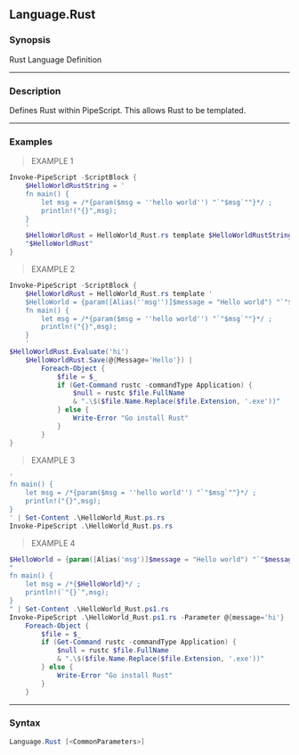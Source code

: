 Language.Rust
-------------




### Synopsis
Rust Language Definition



---


### Description

Defines Rust within PipeScript.
This allows Rust to be templated.



---


### Examples
> EXAMPLE 1

```PowerShell
Invoke-PipeScript -ScriptBlock {
    $HelloWorldRustString = '    
    fn main() {
        let msg = /*{param($msg = ''hello world'') "`"$msg`""}*/ ;
        println!("{}",msg);
    }
    '
    $HelloWorldRust = HelloWorld_Rust.rs template $HelloWorldRustString
    "$HelloWorldRust"
}
```
> EXAMPLE 2

```PowerShell
Invoke-PipeScript -ScriptBlock {
    $HelloWorldRust = HelloWorld_Rust.rs template '    
    $HelloWorld = {param([Alias(''msg'')]$message = "Hello world") "`"$message`""}
    fn main() {
        let msg = /*{param($msg = ''hello world'') "`"$msg`""}*/ ;
        println!("{}",msg);
    }
    '
$HelloWorldRust.Evaluate('hi')
    $HelloWorldRust.Save(@{Message='Hello'}) |
        Foreach-Object { 
            $file = $_
            if (Get-Command rustc -commandType Application) {
                $null = rustc $file.FullName
                & ".\$($file.Name.Replace($file.Extension, '.exe'))"
            } else {
                Write-Error "Go install Rust"
            }
        }
}
```
> EXAMPLE 3

```PowerShell
'    
fn main() {
    let msg = /*{param($msg = ''hello world'') "`"$msg`""}*/ ;
    println!("{}",msg);
}
' | Set-Content .\HelloWorld_Rust.ps.rs
Invoke-PipeScript .\HelloWorld_Rust.ps.rs
```
> EXAMPLE 4

```PowerShell
$HelloWorld = {param([Alias('msg')]$message = "Hello world") "`"$message`""}
"    
fn main() {
    let msg = /*{$HelloWorld}*/ ;
    println!(`"{}`",msg);
}
" | Set-Content .\HelloWorld_Rust.ps1.rs
Invoke-PipeScript .\HelloWorld_Rust.ps1.rs -Parameter @{message='hi'} |
    Foreach-Object { 
        $file = $_
        if (Get-Command rustc -commandType Application) {
            $null = rustc $file.FullName
            & ".\$($file.Name.Replace($file.Extension, '.exe'))"
        } else {
            Write-Error "Go install Rust"
        }
    }
```


---


### Syntax
```PowerShell
Language.Rust [<CommonParameters>]
```

